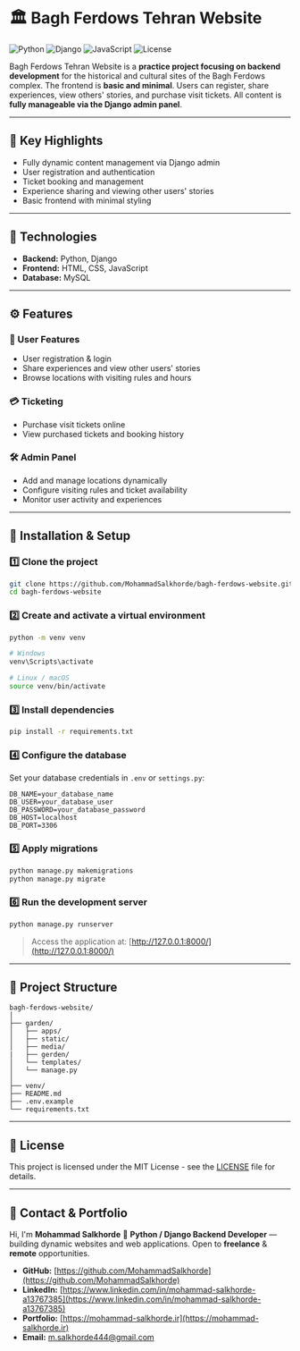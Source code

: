 # 🏛 Bagh Ferdows Tehran Website

![Python](https://img.shields.io/badge/Python-3.11-blue?logo=python)
![Django](https://img.shields.io/badge/Django-5.0-success?logo=django)
![JavaScript](https://img.shields.io/badge/JavaScript-ES6-yellow?logo=javascript)
![License](https://img.shields.io/badge/License-MIT-yellow)

Bagh Ferdows Tehran Website is a **practice project focusing on backend development** for the historical and cultural sites of the Bagh Ferdows complex. The frontend is **basic and minimal**. Users can register, share experiences, view others' stories, and purchase visit tickets. All content is **fully manageable via the Django admin panel**.

---

## 🚀 Key Highlights

* Fully dynamic content management via Django admin
* User registration and authentication
* Ticket booking and management
* Experience sharing and viewing other users' stories
* Basic frontend with minimal styling

---

## 🧠 Technologies

* **Backend:** Python, Django
* **Frontend:** HTML, CSS, JavaScript
* **Database:** MySQL

---

## ⚙️ Features

### 👤 User Features

* User registration & login
* Share experiences and view other users' stories
* Browse locations with visiting rules and hours

### 💳 Ticketing

* Purchase visit tickets online
* View purchased tickets and booking history

### 🛠️ Admin Panel

* Add and manage locations dynamically
* Configure visiting rules and ticket availability
* Monitor user activity and experiences

---

## 🧩 Installation & Setup

### 1️⃣ Clone the project

```bash
git clone https://github.com/MohammadSalkhorde/bagh-ferdows-website.git
cd bagh-ferdows-website
```

### 2️⃣ Create and activate a virtual environment

```bash
python -m venv venv

# Windows
venv\Scripts\activate

# Linux / macOS
source venv/bin/activate
```

### 3️⃣ Install dependencies

```bash
pip install -r requirements.txt
```

### 4️⃣ Configure the database

Set your database credentials in `.env` or `settings.py`:

```
DB_NAME=your_database_name
DB_USER=your_database_user
DB_PASSWORD=your_database_password
DB_HOST=localhost
DB_PORT=3306
```

### 5️⃣ Apply migrations

```bash
python manage.py makemigrations
python manage.py migrate
```

### 6️⃣ Run the development server

```bash
python manage.py runserver
```

> Access the application at: [http://127.0.0.1:8000/](http://127.0.0.1:8000/)

---

## 📁 Project Structure

```
bagh-ferdows-website/
│
├── garden/
│   ├── apps/
│   ├── static/
│   ├── media/
|   ├── gerden/
│   └── templates/
│   └── manage.py
│
├── venv/
├── README.md
├── .env.example
└── requirements.txt
```

---

## 📄 License

This project is licensed under the MIT License - see the [LICENSE](LICENSE) file for details.

---

## 💼 Contact & Portfolio

Hi, I'm **Mohammad Salkhorde** 👋
**Python / Django Backend Developer** — building dynamic websites and web applications. Open to **freelance** & **remote** opportunities.

* **GitHub:** [https://github.com/MohammadSalkhorde](https://github.com/MohammadSalkhorde)
* **LinkedIn:** [https://www.linkedin.com/in/mohammad-salkhorde-a13767385](https://www.linkedin.com/in/mohammad-salkhorde-a13767385)
* **Portfolio:** [https://mohammad-salkhorde.ir](https://mohammad-salkhorde.ir)
* **Email:** [m.salkhorde444@gmail.com](mailto:m.salkhorde444@gmail.com)
